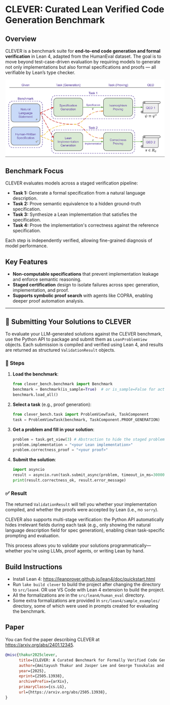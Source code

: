 # CLEVER: Curated Lean Verified Code Generation Benchmark

## Overview

CLEVER is a benchmark suite for **end-to-end code generation and formal verification** in Lean 4, adapted from the HumanEval dataset. The goal is to move beyond test-case-driven evaluation by requiring models to generate not only implementations but also formal specifications and proofs — all verifiable by Lean’s type checker.

![CLEVER Framework](img-clever-overview.png)

## Benchmark Focus

CLEVER evaluates models across a staged verification pipeline:

- **Task 1:** Generate a formal specification from a natural language description.
- **Task 2:** Prove semantic equivalence to a hidden ground-truth specification.
- **Task 3:** Synthesize a Lean implementation that satisfies the specification.
- **Task 4:** Prove the implementation's correctness against the reference specification.

Each step is independently verified, allowing fine-grained diagnosis of model performance.

## Key Features

- **Non-computable specifications** that prevent implementation leakage and enforce semantic reasoning.
- **Staged certification** design to isolate failures across spec generation, implementation, and proof.
- **Supports symbolic proof search** with agents like COPRA, enabling deeper proof automation analysis.

---

## 🚀 Submitting Your Solutions to CLEVER

To evaluate your LLM-generated solutions against the CLEVER benchmark, use the Python API to package and submit them as `LeanProblemView` objects. Each submission is compiled and verified using Lean 4, and results are returned as structured `ValidationResult` objects.

### 🔧 Steps

1. **Load the benchmark**:
   ```python
   from clever_bench.benchmark import Benchmark
   benchmark = Benchmark(is_sample=True)  # or is_sample=False for actual HumanEval problems in `src/lean4/human_eval`
   benchmark.load_all()
   ```

2. **Select a task** (e.g., proof generation):
   ```python
   from clever_bench.task import ProblemViewTask, TaskComponent
   task = ProblemViewTask(benchmark, TaskComponent.PROOF_GENERATION)
   ```

3. **Get a problem and fill in your solution**:
   ```python
   problem = task.get_view(3) # Abstraction to hide the staged problem details
   problem.implementation = "<your Lean implementation>"
   problem.correctness_proof = "<your proof>"
   ```

4. **Submit the solution**:
   ```python
   import asyncio
   result = asyncio.run(task.submit_async(problem, timeout_in_ms=30000))
   print(result.correctness_ok, result.error_message)
   ```

### ✅ Result

The returned `ValidationResult` will tell you whether your implementation compiled, and whether the proofs were accepted by Lean (i.e., no `sorry`).

CLEVER also supports multi-stage verification: the Python API automatically hides irrelevant fields during each task (e.g., only showing the natural language description field for spec generation), enabling clean task-specific prompting and evaluation.

This process allows you to validate your solutions programmatically—whether you're using LLMs, proof agents, or writing Lean by hand.


## Build Instructions
- Install Lean 4: https://leanprover.github.io/lean4/doc/quickstart.html
- Run `lake build clever` to build the project after changing the directory to `src/lean4`. OR use VS Code with Lean 4 extension to build the project.
- All the formalizations are in the `src/lean4/human_eval` directory.
- Some extra formalizations are provided in `src/lean4/sample_examples/` directory, some of which were used in prompts created for evaluating the benchmark.

## Paper

You can find the paper describing CLEVER at https://arxiv.org/abs/2401.12345.
```bibtex
@misc{thakur2025clever,
      title={CLEVER: A Curated Benchmark for Formally Verified Code Generation}, 
      author={Amitayush Thakur and Jasper Lee and George Tsoukalas and Meghana Sistla and Matthew Zhao and Stefan Zetzsche and Greg Durrett and Yisong Yue and Swarat Chaudhuri},
      year={2025},
      eprint={2505.13938},
      archivePrefix={arXiv},
      primaryClass={cs.LG},
      url={https://arxiv.org/abs/2505.13938}, 
}
```
